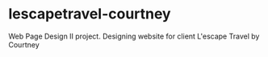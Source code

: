 # lescapetravel-courtney
Web Page Design II project. Designing website for client L'escape Travel by Courtney
